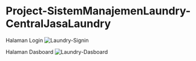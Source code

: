 # Project-SistemManajemenLaundry-CentralJasaLaundry

Halaman Login
![Laundry-Signin](https://user-images.githubusercontent.com/49117983/104090356-d109dd00-52a8-11eb-875a-1a5f3afb4b09.png)

Halaman Dasboard
![Laundry-Dasboard](https://user-images.githubusercontent.com/49117983/104090360-d6ffbe00-52a8-11eb-8fe1-8098c2b0c05d.png)
